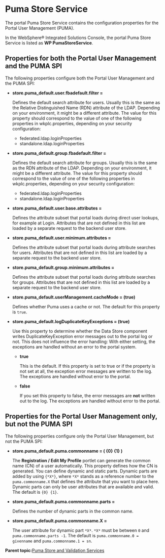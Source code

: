 # Puma Store Service 

The portal Puma Store Service contains the configuration properties for the Portal User Management \(PUMA\).

In the WebSphere® Integrated Solutions Console, the portal Puma Store Service is listed as **WP PumaStoreService**.

## Properties for both the Portal User Management and the PUMA SPI

The following properties configure both the Portal User Management and the PUMA SPI:

-   **store.puma\_default.user.fbadefault.filter =**

    Defines the default search attribute for users. Usually this is the same as the Relative Distinguished Name \(RDN\) attribute of the LDAP. Depending on your environment, it might be a different attribute. The value for this property should correspond to the value of one of the following properties in wkplc.properties, depending on your security configuration:

    -   federated.ldap.loginProperties
    -   standalone.ldap.loginProperties
-   **store.puma\_default.group.fbadefault.filter =**

    Defines the default search attribute for groups. Usually this is the same as the RDN attribute of the LDAP. Depending on your environment, it might be a different attribute. The value for this property should correspond to the value of one of the following properties in wkplc.properties, depending on your security configuration:

    -   federated.ldap.loginProperties
    -   standalone.ldap.loginProperties
-   **store.puma\_default.user.base.attributes =**

    Defines the attribute subset that portal loads during direct user lookups, for example at Login. Attributes that are not defined in this list are loaded by a separate request to the backend user store.

-   **store.puma\_default.user.minimum.attributes =**

    Defines the attribute subset that portal loads during attribute searches for users. Attributes that are not defined in this list are loaded by a separate request to the backend user store.

-   **store.puma\_default.group.minimum.attributes =**

    Defines the attribute subset that portal loads during attribute searches for groups. Attributes that are not defined in this list are loaded by a separate request to the backend user store.

-   **store.puma\_default.userManagement.cacheMode = \(true\)**

    Defines whether Puma uses a cache or not. The default for this property is `true`.

-   **store.puma\_default.logDuplicateKeyExceptions = \(true\)**

    Use this property to determine whether the Data Store component writes DuplicateKeyException error messages out to the portal log or not. This does not influence the error handling: With either setting, the exceptions are handled without an error to the portal system.

    -   **true**

        This is the default. If this property is set to true or if the property is not set at all, the exception error messages are written to the log. The exceptions are handled without error to the portal.

    -   **false**

        If you set this property to false, the error messages are **not** written out to the log. The exceptions are handled without error to the portal.


## Properties for the Portal User Management only, but not the PUMA SPI

The following properties configure only the Portal User Management, but not the PUMA SPI:

-   **store.puma\_default.puma.commonname = \( \{0\} \{1\} \)**

    The **Registration / Edit My Profile** portlet can generate the common name \(CN\) of a user automatically. This property defines how the CN is generated. You can define dynamic and static parts. Dynamic parts are added by using `{*X*}`, where `*X*` stands as a reference number to the `puma.commonname.X` that defines the attribute that you want to place here. Dynamic parts can only be user attributes that are available and valid. The default is `{0} {1}`.

-   **store.puma\_default.puma.commonname.parts =**

    Defines the number of dynamic parts in the common name.

-   **store.puma\_default.puma.commonname.X =**

    The user attribute for dynamic part `*X*`. `*X*` must be between `0` and `puma.commonname.parts -1`. The default is `puma.commonname.0 = givenname` and `puma.commonname.1 = sn`.


**Parent topic:**[Puma Store and Validation Services ](../admin-system/srvcfgref_puma.md)

